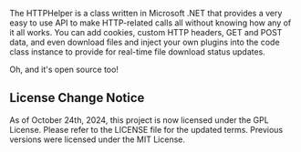 The HTTPHelper is a class written in Microsoft .NET that provides a very easy to use API to make HTTP-related calls all without knowing how any of it all works.
You can add cookies, custom HTTP headers, GET and POST data, and even download files and inject your own plugins into the code class instance to provide for real-time file download status updates.

Oh, and it's open source too!

## License Change Notice
As of October 24th, 2024, this project is now licensed under the GPL License. 
Please refer to the LICENSE file for the updated terms. Previous versions were licensed under the MIT License.